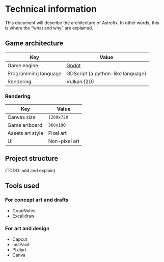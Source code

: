 # Technical information
This document will describe the architecture of Astrofix. In other words, this is where the "what and why" are explained.

## Game architecture
<!-- maybe clean the table formatting -->
| Key | Value |
|-|-|
| Game engine | [Godot](https://godotengine.org/releases/4.4/) |
| Programming language | GDScript (a python-like language) |
| Rendering | Vulkan (2D) |

### Rendering
| Key | Value |
|-|-|
| Canvas size | `1280x720` |
| Game artboard | `360x180` |
| Assets art style | Pixel art |
| UI | Non-pixel art |

## Project structure
(TODO: add and explain)

## Tools used
### For concept art and drafts
* GoodNotes
* Excalidraw

### For art and design
* Capcut
* ibisPaint
* Pixilart
* Canva
